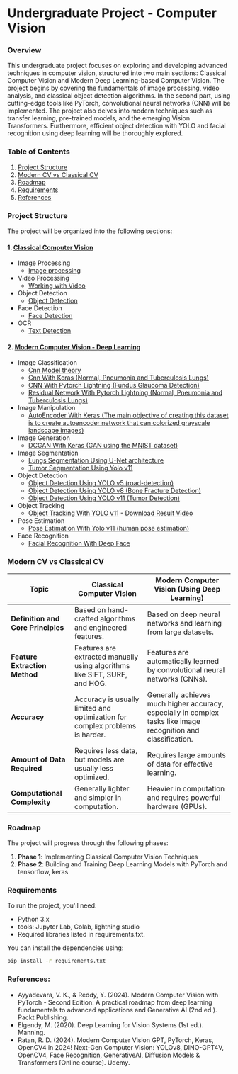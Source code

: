 # Undergraduate Project - Computer Vision

### Overview

This undergraduate project focuses on exploring and developing advanced techniques in computer vision, structured into two main sections: Classical Computer Vision and Modern Deep Learning-based Computer Vision. The project begins by covering the fundamentals of image processing, video analysis, and classical object detection algorithms. In the second part, using cutting-edge tools like PyTorch, convolutional neural networks (CNN) will be implemented. The project also delves into modern techniques such as transfer learning, pre-trained models, and the emerging Vision Transformers. Furthermore, efficient object detection with YOLO and facial recognition using deep learning will be thoroughly explored.

### Table of Contents

1.  [Project Structure](#project-structure)
2.  [Modern CV vs Classical CV](#modern-cv-vs-classical-cv)
3.  [Roadmap](#roadmap)
4.  [Requirements](#requirements)
5.  [References](#references)

### Project Structure

The project will be organized into the following sections:
#### 1. [Classical Computer Vision](https://github.com/alirezasaharkhiz9/undergraduate-project-computer-vision/tree/main/Classical%20Computer%20Vision)
- Image Processing
  - [Image processing](https://github.com/alirezasaharkhiz9/undergraduate-project-computer-vision/blob/main/Classical%20Computer%20Vision/ImageProcessing.ipynb)
- Video Processing
  - [Working with Video](https://github.com/alirezasaharkhiz9/undergraduate-project-computer-vision/blob/main/Classical%20Computer%20Vision/WorkingWithVideo.ipynb)
- Object Detection
  - [Object Detection](https://github.com/alirezasaharkhiz9/undergraduate-project-computer-vision/blob/main/Classical%20Computer%20Vision/ObjectDetection.ipynb)
- Face Detection
  - [Face Detection](https://github.com/alirezasaharkhiz9/undergraduate-project-computer-vision/blob/main/Classical%20Computer%20Vision/FaceDetection.ipynb)
- OCR
  - [Text Detection](https://github.com/alirezasaharkhiz9/undergraduate-project-computer-vision/blob/main/Classical%20Computer%20Vision/TextDetection.ipynb)
#### 2. [Modern Computer Vision - Deep Learning](https://github.com/alirezasaharkhiz9/undergraduate-project-computer-vision/tree/main/Modern%20Computer%20Vision)
- Image Classification
  - [Cnn Model theory](https://github.com/alirezasaharkhiz9/undergraduate-project-computer-vision/blob/main/Modern%20Computer%20Vision/CnnModelTheory.ipynb)
  - [Cnn With Keras (Normal, Pneumonia and Tuberculosis Lungs)](https://github.com/alirezasaharkhiz9/undergraduate-project-computer-vision/blob/main/Modern%20Computer%20Vision/CnnWithKeras.ipynb)
  - [CNN With Pytorch Lightning (Fundus Glaucoma Detection)](https://github.com/alirezasaharkhiz9/undergraduate-project-computer-vision/blob/main/Modern%20Computer%20Vision/CnnWithPytorchLightning.ipynb)
  - [Residual Network With Pytorch Lightning (Normal, Pneumonia and Tuberculosis Lungs)](https://github.com/alirezasaharkhiz9/undergraduate-project-computer-vision/blob/main/Modern%20Computer%20Vision/ResidualNetworkWithPytorchLightning.ipynb)
- Image Manipulation
  - [AutoEncoder With Keras (The main objective of creating this dataset is to create autoencoder network that can colorized grayscale landscape images)](https://github.com/alirezasaharkhiz9/undergraduate-project-computer-vision/blob/main/Modern%20Computer%20Vision/AutoEncoderWithKeras.ipynb)
- Image Generation
  - [DCGAN With Keras (GAN using the MNIST dataset)](https://github.com/alirezasaharkhiz9/undergraduate-project-computer-vision/blob/main/Modern%20Computer%20Vision/DCGANWithKeras.ipynb)
- Image Segmentation
  - [Lungs Segmentation Using U-Net architecture](https://github.com/alirezasaharkhiz9/undergraduate-project-computer-vision/blob/main/Modern%20Computer%20Vision/LungsSegmentationUsingU_Net.ipynb)
  - [Tumor Segmentation Using Yolo v11](https://github.com/alirezasaharkhiz9/undergraduate-project-computer-vision/blob/main/Modern%20Computer%20Vision/TumorSegmentationUsingYolo.ipynb)
- Object Detection
  - [Object Detection Using YOLO v5 (road-detection)](https://github.com/alirezasaharkhiz9/undergraduate-project-computer-vision/blob/main/Modern%20Computer%20Vision/ObjectDetectionUsingYOLOv5.ipynb)
  - [Object Detection Using YOLO v8 (Bone Fracture Detection)](https://github.com/alirezasaharkhiz9/undergraduate-project-computer-vision/blob/main/Modern%20Computer%20Vision/ObjectDetectionUsingYOLOv8.ipynb)
  - [Object Detection Using YOLO v11 (Tumor Detection)](https://github.com/alirezasaharkhiz9/undergraduate-project-computer-vision/blob/main/Modern%20Computer%20Vision/TumorDetectionUsingYolov11.ipynb)
- Object Tracking
  - [Object Tracking With YOLO v11](https://github.com/alirezasaharkhiz9/undergraduate-project-computer-vision/blob/main/Modern%20Computer%20Vision/ObjectTrackingWithYolo.ipynb) - [Download Result Video](https://raw.githubusercontent.com/alirezasaharkhiz9/undergraduate-project-computer-vision/main/Modern%20Computer%20Vision/ObjectTrackingWithYolo.avi)
- Pose Estimation
  - [Pose Estimation With Yolo v11 (human pose estimation)](https://github.com/alirezasaharkhiz9/undergraduate-project-computer-vision/blob/main/Modern%20Computer%20Vision/PoseEstimationWithYolo.ipynb)
- Face Recognition
  - [Facial Recognition With Deep Face](https://github.com/alirezasaharkhiz9/undergraduate-project-computer-vision/blob/main/Modern%20Computer%20Vision/FacialRecognitionWithDeepFace.ipynb)

### Modern CV vs Classical CV

| **Topic**                          | **Classical Computer Vision**                                                | **Modern Computer Vision (Using Deep Learning)**                                                                |
|-----------------|-----------------------|---------------------------------|
| **Definition and Core Principles** | Based on hand-crafted algorithms and engineered features.                    | Based on deep neural networks and learning from large datasets.                                                 |
| **Feature Extraction Method**      | Features are extracted manually using algorithms like SIFT, SURF, and HOG.   | Features are automatically learned by convolutional neural networks (CNNs).                                     |
| **Accuracy**                       | Accuracy is usually limited and optimization for complex problems is harder. | Generally achieves much higher accuracy, especially in complex tasks like image recognition and classification. |
| **Amount of Data Required**        | Requires less data, but models are usually less optimized.                   | Requires large amounts of data for effective learning.                                                          |
| **Computational Complexity**       | Generally lighter and simpler in computation.                                | Heavier in computation and requires powerful hardware (GPUs).                                                   |


### Roadmap

The project will progress through the following phases:
1. **Phase 1**: Implementing Classical Computer Vision Techniques
2. **Phase 2**: Building and Training Deep Learning Models with PyTorch and tensorflow, keras


### Requirements

To run the project, you'll need:

-   Python 3.x
-   tools: Jupyter Lab, Colab, lightning studio
-   Required libraries listed in requirements.txt.

You can install the dependencies using:

``` bash
pip install -r requirements.txt
```

### References:

- Ayyadevara, V. K., & Reddy, Y. (2024). Modern Computer Vision with PyTorch - Second Edition: A practical roadmap from deep learning fundamentals to advanced applications and Generative AI (2nd ed.). Packt Publishing.
- Elgendy, M. (2020). Deep Learning for Vision Systems (1st ed.). Manning.
- Ratan, R. D. (2024). Modern Computer Vision GPT, PyTorch, Keras, OpenCV4 in 2024! Next-Gen Computer Vision: YOLOv8, DINO-GPT4V, OpenCV4, Face Recognition, GenerativeAI, Diffusion Models & Transformers [Online course]. Udemy.
